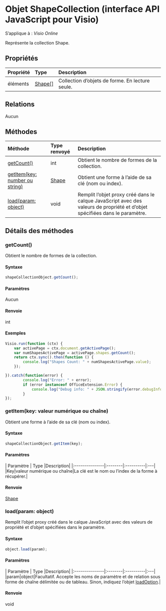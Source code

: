 # <a name="shapecollection-object-javascript-api-for-visio"></a>Objet ShapeCollection (interface API JavaScript pour Visio)

S’applique à : _Visio Online_

Représente la collection Shape.

## <a name="properties"></a>Propriétés

| Propriété       | Type    |Description|
|:---------------|:--------|:----------|
|éléments|[Shape[]](shape.md)|Collection d’objets de forme. En lecture seule.|

## <a name="relationships"></a>Relations
Aucun


## <a name="methods"></a>Méthodes

| Méthode           | Type renvoyé    |Description|
|:---------------|:--------|:----------|
|[getCount()](#getcount)|int|Obtient le nombre de formes de la collection.|
|[getItem(key: number ou string)](#getitemkey-number-or-string)|[Shape](shape.md)|Obtient une forme à l’aide de sa clé (nom ou index).|
|[load(param: object)](#loadparam-object)|void|Remplit l’objet proxy créé dans le calque JavaScript avec des valeurs de propriété et d’objet spécifiées dans le paramètre.|

## <a name="method-details"></a>Détails des méthodes


### <a name="getcount"></a>getCount()
Obtient le nombre de formes de la collection.

#### <a name="syntax"></a>Syntaxe
```js
shapeCollectionObject.getCount();
```

#### <a name="parameters"></a>Paramètres
Aucun

#### <a name="returns"></a>Renvoie
int

#### <a name="examples"></a>Exemples
```js
Visio.run(function (ctx) { 
    var activePage = ctx.document.getActivePage();
    var numShapesActivePage = activePage.shapes.getCount();
    return ctx.sync().then(function () {
        console.log("Shapes Count: " + numShapesActivePage.value);
    });

}).catch(function(error) {
        console.log("Error: " + error);
        if (error instanceof OfficeExtension.Error) {
            console.log("Debug info: " + JSON.stringify(error.debugInfo));
        }
});
```

### <a name="getitemkey-number-or-string"></a>getItem(key: valeur numérique ou chaîne)
Obtient une forme à l’aide de sa clé (nom ou index).

#### <a name="syntax"></a>Syntaxe
```js
shapeCollectionObject.getItem(key);
```

#### <a name="parameters"></a>Paramètres
| Paramètre       | Type    |Description|
|:---------------|:--------|:----------|:---|
|Key|valeur numérique ou chaîne|La clé est le nom ou l’index de la forme à récupérer.|

#### <a name="returns"></a>Renvoie
[Shape](shape.md)

### <a name="loadparam-object"></a>load(param: object)
Remplit l’objet proxy créé dans le calque JavaScript avec des valeurs de propriété et d’objet spécifiées dans le paramètre.

#### <a name="syntax"></a>Syntaxe
```js
object.load(param);
```

#### <a name="parameters"></a>Paramètres
| Paramètre       | Type    |Description|
|:---------------|:--------|:----------|:---|
|param|object|Facultatif. Accepte les noms de paramètre et de relation sous forme de chaîne délimitée ou de tableau. Sinon, indiquez l’objet [loadOption](loadoption.md).|

#### <a name="returns"></a>Renvoie
void
